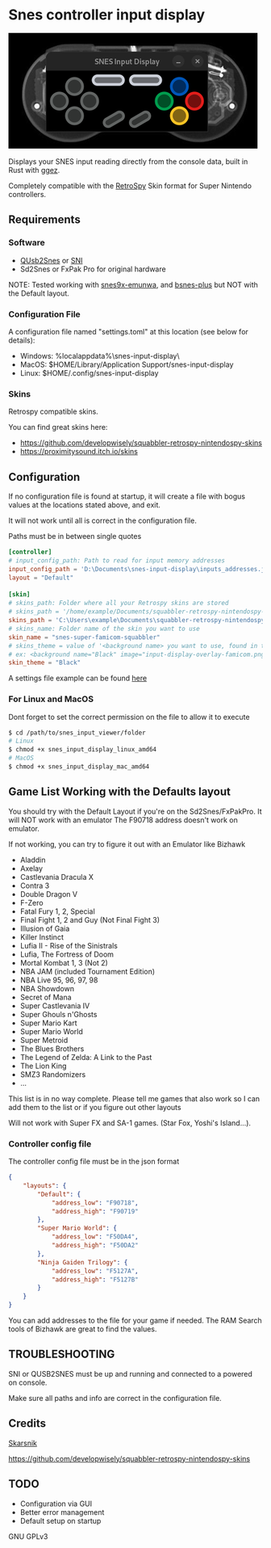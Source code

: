 # Snes controller input display
![image info](images/snes_controller.png)

Displays your SNES input reading directly from the console data, built in Rust with [ggez](https://ggez.rs).

Completely compatible with the [RetroSpy](https://retro-spy.com) Skin format for Super Nintendo controllers.




## Requirements
### Software
- [QUsb2Snes](https://skarsnik.github.io/QUsb2snes/) or [SNI](https://github.com/alttpo/sni)
- Sd2Snes or FxPak Pro for original hardware

NOTE: Tested working with [snes9x-emunwa](https://github.com/Skarsnik/snes9x-emunwa), and [bsnes-plus](https://github.com/black-sliver/bsnes-plus.git) but NOT with the Default layout.

### Configuration File
A configuration file named "settings.toml" at this location (see below for details):
- Windows: %localappdata%\snes-input-display\
- MacOS: $HOME/Library/Application Support/snes-input-display
- Linux: $HOME/.config/snes-input-display

### Skins
Retrospy compatible skins. 

You can find great skins here: 
 - https://github.com/developwisely/squabbler-retrospy-nintendospy-skins
 - https://proximitysound.itch.io/skins

## Configuration

If no configuration file is found at startup, it will create a file with bogus values at the locations stated above, and exit. 

It will not work until all is correct in the configuration file.

Paths must be in between single quotes
```toml
[controller]
# input_config_path: Path to read for input memory addresses
input_config_path = 'D:\Documents\snes-input-display\inputs_addresses.json'
layout = "Default"

[skin]
# skins_path: Folder where all your Retrospy skins are stored
# skins_path = '/home/example/Documents/squabbler-retrospy-nintendospy-skins/skins'
skins_path = 'C:\Users\example\Documents\squabbler-retrospy-nintendospy-skins\skins'
# skins_name: Folder name of the skin you want to use
skin_name = "snes-super-famicom-squabbler"
# skins_theme = value of '<background name> you want to use, found in the theme's xml file'
# ex: <background name="Black" image="input-display-overlay-famicom.png" />
skin_theme = "Black"

```
A settings file example can be found [here](https://github.com/ChTBoner/snes_input_display)

### For Linux and MacOS

Dont forget to set the correct permission on the file to allow it to execute

```sh
$ cd /path/to/snes_input_viewer/folder
# Linux
$ chmod +x snes_input_display_linux_amd64
# MacOS
$ chmod +x snes_input_display_mac_amd64
```

## Game List Working with the Defaults layout
You should try with the Default Layout if you're on the Sd2Snes/FxPakPro. It will NOT work with an emulator
The F90718 address doesn't work on emulator.

If not working, you can try to figure it out with an Emulator like Bizhawk

- Aladdin
- Axelay
- Castlevania Dracula X
- Contra 3
- Double Dragon V
- F-Zero
- Fatal Fury 1, 2, Special
- Final Fight 1, 2 and Guy (Not Final Fight 3)
- Illusion of Gaia
- Killer Instinct
- Lufia II - Rise of the Sinistrals
- Lufia, The Fortress of Doom
- Mortal Kombat 1, 3 (Not 2)
- NBA JAM (included Tournament Edition)
- NBA Live 95, 96, 97, 98
- NBA Showdown
- Secret of Mana
- Super Castlevania IV
- Super Ghouls n'Ghosts
- Super Mario Kart
- Super Mario World
- Super Metroid
- The Blues Brothers
- The Legend of Zelda: A Link to the Past
- The Lion King
- SMZ3 Randomizers
- ...

This list is in no way complete.
Please tell me games that also work so I can add them to the list or if you figure out other layouts

Will not work with Super FX and SA-1 games. (Star Fox, Yoshi's Island...).

### Controller config file

The controller config file must be in the json format

```json
{
    "layouts": {
        "Default": {
            "address_low": "F90718",
            "address_high": "F90719"
        },
        "Super Mario World": {
            "address_low": "F50DA4",
            "address_high": "F50DA2"
        },
        "Ninja Gaiden Trilogy": {
            "address_low": "F5127A",
            "address_high": "F5127B"
        }
    }
}
```

You can add addresses to the file for your game if needed.
The RAM Search tools of Bizhawk are great to find the values.

## TROUBLESHOOTING
SNI or QUSB2SNES must be up and running and connected to a powered on console.

Make sure all paths and info are correct in the configuration file.

## Credits
[Skarsnik](https://github.com/Skarsnik)

https://github.com/developwisely/squabbler-retrospy-nintendospy-skins


## TODO
- Configuration via GUI
- Better error management
- Default setup on startup

GNU GPLv3